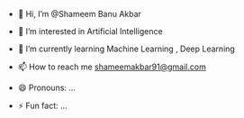 - 👋 Hi, I’m @Shameem Banu Akbar 
- 👀 I’m interested in Artificial Intelligence
- 🌱 I’m currently learning Machine Learning , Deep Learning
  
- 📫 How to reach me shameemakbar91@gmail.com
- 😄 Pronouns: ...
- ⚡ Fun fact: ...

<!---
ShameemBanuAI/ShameemBanuAI is a ✨ special ✨ repository because its `README.md` (this file) appears on your GitHub profile.
You can click the Preview link to take a look at your changes.
--->
